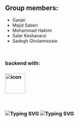 
<div class="group">
  <h2>Group members:</h2>
  <ul>
    <li>Ganjei</li>
    <li>Majid Saberi</li>
    <li>Mohammad Hakimi</li>
    <li>Salar Keshavarzi</li>
    <li>Sadegh Gholamrezaie</li>
  </ul>
</div>
<br>
<h3>backend with:<h3>
<div style="display: flex; align-items: flex-start;"><img src="https://techstack-generator.vercel.app/django-icon.svg" alt="icon" width="65" height="65" /></div>
<br>
<br>

![Typing SVG](https://readme-typing-svg.demolab.com?font=Fira+Code&pause=1000&background=073E3D00&width=435&lines=DATABASE+%3A;)
![Typing SVG](https://readme-typing-svg.demolab.com?font=Fira+Code&pause=1000&background=073E3D00&width=435&lines=.........PostgreSQL)

<!--<h3>DATABASE : <h3>-->
<!--<pre>      postgresql</pre>-->
